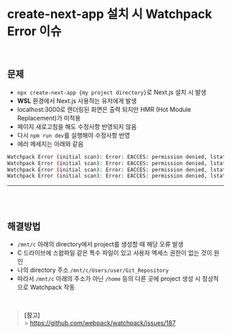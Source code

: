 # create-next-app 설치 시 Watchpack Error 이슈

<br>

## **문제**

- `npx create-next-app {my project directory}`로 Next.js 설치 시 발생
- **WSL** 환경에서 Next.js 사용하는 유저에게 발생
- localhost:3000로 렌더링된 화면은 출력 되지만 HMR (Hot Module Replacement)가 미적용
- 페이지 새로고침을 해도 수정사항 반영되지 않음
- 다시 `npm run dev`를 실행해야 수정사항 반영
- 에러 메세지는 아래와 같음

```sh
Watchpack Error (initial scan): Error: EACCES: permission denied, lstat '/mnt/c/DumpStack.log.tmp'
Watchpack Error (initial scan): Error: EACCES: permission denied, lstat '/mnt/c/hiberfil.sys'
Watchpack Error (initial scan): Error: EACCES: permission denied, lstat '/mnt/c/pagefile.sys'
Watchpack Error (initial scan): Error: EACCES: permission denied, lstat '/mnt/c/swapfile.sys'
```

---

<br><br>

## **해결방법**

- `/mnt/c` 아래의 directory에서 project를 생성할 때 해당 오류 발생
- C 드라이브에 스왑파일 같은 특수 파일이 있고 사용자 엑세스 권한이 없는 것이 원인
- 나의 directory 주소 `/mnt/c/Users/user/Git_Repository`
- 따라서 `/mnt/c` 아래의 주소가 아닌 `/home` 등의 다른 곳에 project 생성 시 정상적으로 Watchpack 작동

<br>

> **[참고]**<br> > https://github.com/webpack/watchpack/issues/187
